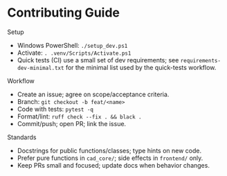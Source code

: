 # Contributing Guide

Setup
- Windows PowerShell: `./setup_dev.ps1`
- Activate: `. .venv/Scripts/Activate.ps1`
 - Quick tests (CI) use a small set of dev requirements; see `requirements-dev-minimal.txt` for the minimal list used by the quick-tests workflow.

Workflow
- Create an issue; agree on scope/acceptance criteria.
- Branch: `git checkout -b feat/<name>`
- Code with tests: `pytest -q`
- Format/lint: `ruff check --fix . && black .`
- Commit/push; open PR; link the issue.

Standards
- Docstrings for public functions/classes; type hints on new code.
- Prefer pure functions in `cad_core/`; side effects in `frontend/` only.
- Keep PRs small and focused; update docs when behavior changes.
